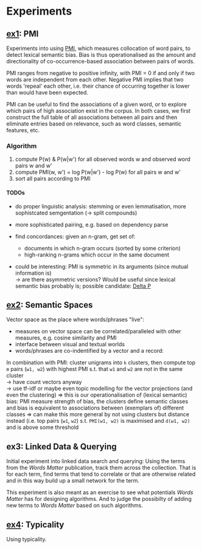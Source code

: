 # Experiments



## [ex1](ex1/): PMI

Experiments into using [PMI](https://en.wikipedia.org/wiki/Pointwise_mutual_information), which measures collocation of word pairs, to detect lexical semantic bias. Bias is thus operationalised as the amount and directionality of co-occurrence-based association between pairs of words.

PMI ranges from negative to positive infinity, with PMI = 0 if and only if two words are independent from each other. Negative PMI implies that two words 'repeal' each other, i.e. their chance of occurring together is lower than would have been expected.  

PMI can be useful to find the associations of a given word, or to explore which pairs of high association exist in the corpus. In both cases, we first construct the full table of all associations between all pairs and then eliminate entries based on relevance, such as word classes, semantic features, etc. 


### Algorithm

 1. compute P(w) & P(w|w') for all observed words w and observed word pairs w and w'
 2. compute PMI(w, w') = log P(w|w') - log P(w) for all pairs w and w'
 3. sort all pairs according to PMI



#### TODOs

 - do proper linguistic analysis: stemming or even lemmatisation, more sophistcated semgentation (-> split compounds)
 - more sophisticated pairing, e.g. based on dependency parse

 - find concordances: given an n-gram, get set of:
   - documents in which n-gram occurs (sorted by some criterion)
   - high-ranking n-grams which occur in the same document

 - could be interesting: PMI is symmetric in its arguments (since mutual information is)  
   -> are there asymmetric versions? Would be useful since lexical semantic bias probably is; possible candidate: [Delta P](https://www.degruyter.com/document/doi/10.1515/cllt-2017-0036/html)
   


## [ex2](ex2/): Semantic Spaces 

Vector space as the place where words/phrases "live":

 - measures on vector space can be correlated/paralleled with other measures, e.g. cosine similarity and PMI
 - interface between visual and textual worlds
 - words/phrases are co-indentified by a vector and a record: 



In combination with PMI: cluster unigrams into `k` clusters, then compute top `m` pairs (`w1, w2`) with highest PMI s.t. that `w1` and `w2` are *not* in the same cluster  
-> have count vectors anyway  
-> use tf-idf or maybe even topic modelling for the vector projections (and even the clustering)
=> this is our operationalisation of (lexical semantic) bias: PMI measure strength of bias, the clusters define semantic classes and bias is equivalent to associations between (exemplars of) different classes
=> can make this more general by not using clusters but distance instead (i.e. top pairs (`w1`, `w2`) s.t. `PMI(w1, w2)` is maximised and `d(w1, w2)` and is above some threshold



## ex3: Linked Data & Querying

Initial experiment into linked data search and querying: Using the terms from the *Words Matter* publication, track them across the collection. That is for each term, find terms that tend to correlate or that are otherwise related and in this way build up a small network for the term.

This experiment is also meant as an exercise to see what potentials *Words Matter* has for designing algorithms. And to judge the possibilty of adding new terms to *Words Matter* based on such algorithms.


## [ex4](ex4/): Typicality

Using typicality.
